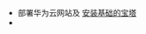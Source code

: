 - 部署华为云网站及 [安装基础的宝塔](https://blog.csdn.net/LostSpeed/article/details/127141737?ops_request_misc=%257B%2522request%255Fid%2522%253A%2522168766770316800215054942%2522%252C%2522scm%2522%253A%252220140713.130102334.pc%255Fall.%2522%257D&request_id=168766770316800215054942&biz_id=0&utm_medium=distribute.pc_search_result.none-task-blog-2~all~first_rank_ecpm_v1~rank_v31_ecpm-7-127141737-null-null.142^v88^control_2,239^v2^insert_chatgpt&utm_term=Huawei%20Cloud%20EulerOS&spm=1018.2226.3001.4187)
-
